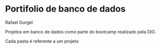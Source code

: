 # Portifolio de banco de dados

Rafael Gurgel

Projetos em banco de dados como parte do bootcamp realizado pela DIO.

Cada pasta é referente a um projeto
